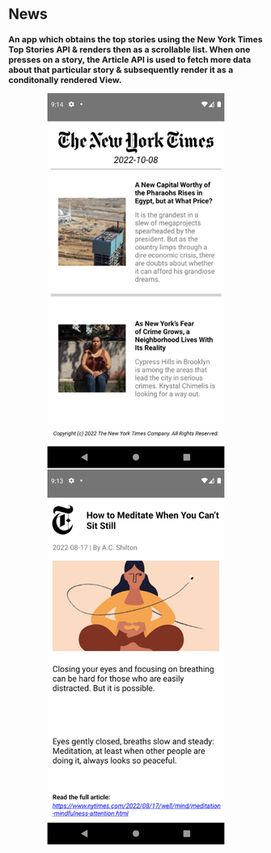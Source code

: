 # News
### An app which obtains the top stories using the New York Times Top Stories API & renders then as a scrollable list.  When one presses on a story, the Article API is used to fetch more data about that particular story & subsequently render it as a conditonally rendered View.
<p align="center">
 <img src="Screenshots\Screenshot_1665256467.png" width="350" >
  <img src="Screenshots\Screenshot_1665256428.png" width="350" >
</p>
